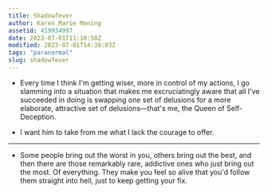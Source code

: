```yaml
---
title: Shadowfever
author: Karen Marie Moning
assetid: 419934997
date: 2023-07-01T11:10:58Z
modified: 2023-07-01T14:39:03Z
tags: "paranormal"
slug: shadowfever
---
```


*  Every time I think I'm getting wiser, more in control of my actions, I go slamming into a situation that makes me excruciatingly aware that all I've succeeded in doing is swapping one set of delusions for a more elaborate, attractive set of delusions—that's me, the Queen of Self-Deception.

*  I want him to take from me what I lack the courage to offer.

---

*  Some people bring out the worst in you, others bring out the best, and then there are those remarkably rare, addictive ones who just bring out the most. Of everything. They make you feel so alive that you'd follow them straight into hell, just to keep getting your fix.

